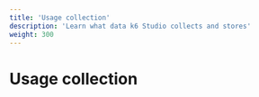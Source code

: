 ```yaml
---
title: 'Usage collection'
description: 'Learn what data k6 Studio collects and stores'
weight: 300
---
```


# Usage collection
